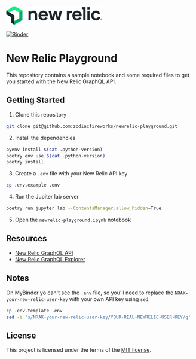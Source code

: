 ![New Relic](./notebooks/assets/new-relic-logo.png)

[![Binder](https://mybinder.org/badge_logo.svg)](https://mybinder.org/v2/gh/zodiacfireworks/newrelic-playground/HEAD)

# New Relic Playground

This repository contains a sample notebook and some required files to get you started with the New Relic GraphQL API.


## Getting Started

1. Clone this repository

```bash
git clone git@github.com:zodiacfireworks/newrelic-playground.git
```

2. Install the dependencies

```bash
pyenv install $(cat .python-version)
poetry env use $(cat .python-version)
poetry install
```

3. Create a `.env` file with your New Relic API key

```bash
cp .env.example .env
```

4. Run the Jupiter lab server

```bash
poetry run jupyter lab --ContentsManager.allow_hidden=True
```

5. Open the `newrelic-playground.ipynb` notebook

## Resources

- [New Relic GraphQL API](https://docs.newrelic.com/docs/apis/nerdgraph/get-started/introduction-new-relic-nerdgraph/)
- [New Relic GraphQL Explorer](https://api.newrelic.com/graphiql)

## Notes

On MyBinder yo can't see the `.env` file, so you'll need to replace the `NRAK-your-new-relic-user-key` with your own API key using `sed`.

```bash
cp .env.template .env
sed -i 's/NRAK-your-new-relic-user-key/YOUR-REAL-NEWRELIC-USER-KEY/g' .env
```

## License

This project is licensed under the terms of the [MIT license](/LICENSE).
